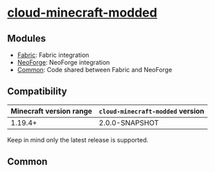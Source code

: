 # [cloud-minecraft-modded](https://github.com/Incendo/cloud-minecraft-modded)

## Modules

<div class="grid cards" markdown>

- [Fabric](./fabric.md): Fabric integration
- [NeoForge](./neoforge.md): NeoForge integration
- [Common](#common): Code shared between Fabric and NeoForge

</div>

## Compatibility

| Minecraft version range | `cloud-minecraft-modded` version |
| ----------------------- | -------------------------------- |
| 1.19.4+                 | 2.0.0-SNAPSHOT                   |

Keep in mind only the latest release is supported.

## Common
